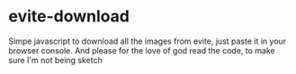# evite-download
Simpe javascript to download all the images from evite, just paste it in your browser console. And please for the love of god read the code, to make sure I'm not being sketch
